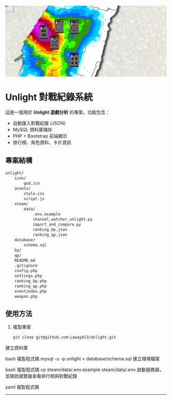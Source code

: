 <p align="center">
  <img src="assets/banner.png" alt="Unlight 對戰紀錄系統 Banner" width="800"/>
</p>

# Unlight 對戰紀錄系統

這是一個用於 **Unlight 遊戲分析** 的專案，功能包含：

- 自動匯入對戰紀錄 (JSON)
- MySQL 資料庫儲存
- PHP + Bootstrap 前端顯示
- 排行榜、角色資料、卡片資訊

## 專案結構

```
unlight/
    icon/
        god.ico
    assets/
        style.css
        script.js
    steam/
        data/
            .env.example
            channel_watcher_unlight.py
            import_and_compare.py
            ranking_bp.json
            ranking_qp.json
    database/
        schema.sql
    bp/
    qp/
    README.md
    .gitignore
    config.php
    settings.php
    ranking_bp.php
    ranking_qp.php
    eventindex.php
    weapon.php
```

## 使用方法

1. 複製專案
   ```bash
   git clone git@github.com:Leway813/Unlight.git
建立資料庫

bash
複製程式碼
mysql -u <user> -p unlight < database/schema.sql
建立環境檔案

bash
複製程式碼
cp steam/data/.env.example steam/data/.env
啟動服務器，並開啟瀏覽器查看排行榜與對戰紀錄

yaml
複製程式碼

---
